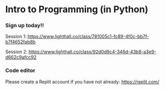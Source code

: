 # Intro to Programming (in Python)

### Sign up today!!

Session 1: https://www.lighthall.co/class/781005c1-fc89-4f0c-bb7f-b7f4652fab8b

Session 2: https://www.lighthall.co/class/92d0d9c4-346d-43b8-a3e9-d662c9afcc92


### Code editor

Please create a Replit account if you have not already: https://replit.com/